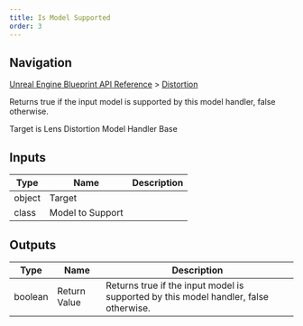 ```yaml
---
title: Is Model Supported
order: 3
---
```

## Navigation

[Unreal Engine Blueprint API Reference](https://dev.epicgames.com/documentation/en-us/unreal-engine/BlueprintAPI) > [Distortion](https://dev.epicgames.com/documentation/en-us/unreal-engine/BlueprintAPI/Distortion)

Returns true if the input model is supported by this model handler, false otherwise.

Target is Lens Distortion Model Handler Base

## Inputs

| Type | Name | Description |
| --- | --- | --- |
| object | Target |  |
| class | Model to Support |  |

## Outputs

| Type | Name | Description |
| --- | --- | --- |
| boolean | Return Value | Returns true if the input model is supported by this model handler, false otherwise. |
